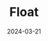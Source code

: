 ---  
layout: startup_page  
title: "Float"  
id: "float.co.za"  
permalink: "/floatfloat.co.za03212024/"  
website: "https://www.float.co.za/"  
funding_round: "Debt"  
funding_amount: "$11M"  
investors: "Standard Bank"  
about: "Float is a South African fintech startup offering a card-linked installments platform that allows shoppers to split payments interest-free over 24 months using their existing credit cards. This encourages responsible credit card usage and helps merchants increase sales by offering flexible payment options. The platform works with millions of pre-approved credit cards and requires no signup or credit check."  
markets: "Fintech, BNPL, Ecommerce, Retail, Credit cards"  
hq: "Toronto, Ontario, Canada"  
founded_year: "2019"  
linkedin: "https://www.linkedin.com/company/floatfinancial"  
twitter: "https://twitter.com/float_financial"  
instagram: ""  
facebook: "https://www.facebook.com/floatfinancial"  
crunchbase: "https://www.crunchbase.com/organization/floatfinancial"  
pitchbook: "https://pitchbook.com/profiles/company/455171-05"  

date_display: "21-Mar-2024"  
date: "2024-03-21"

# SEO Optimization  
meta_title: "Float - Debt Funding ($11M)"  
meta_description: "Float, Float is a South African fintech startup offering a card-linked installments platform that allows shoppers to split payments interest-free over 24 mon..."  
meta_keywords: "Float, Fintech, BNPL, Ecommerce, Retail, Credit cards, Debt funding"  
canonical_url: "https://startup.projectstartups.com/floatfloat.co.za03212024/"  
---
